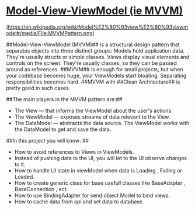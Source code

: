 # [Model-View-ViewModel (ie MVVM)](https://github.com/Alireza-hr/SimpleMVVM)

(https://en.wikipedia.org/wiki/Model%E2%80%93view%E2%80%93viewmodel#/media/File:MVVMPattern.png)

##Model-View-ViewModel (MVVM)## is a structural design pattern that separates objects into three distinct groups: Models hold application data. They're usually structs or simple classes. Views display visual elements and controls on the screen. They're usually classes, so they can be passed around as references.
##MVVM## is enough for small projects, but when your codebase becomes huge, your ViewModels start bloating. Separating responsibilities becomes hard. ##MVVM with ##Clean Architecture## is pretty good in such cases.

##The main players in the MVVM pattern are:##
- The View — that informs the ViewModel about the user's actions.
- The ViewModel — exposes streams of data relevant to the View.
- The DataModel — abstracts the data source. The ViewModel works with the DataModel to get and save the data.

##In this project you will know: ##
- How to avoid references to Views in ViewModels.
- Instead of pushing data to the UI, you will let to the UI observe changes to it.
- How to handle UI state in viewModel when data is Loading , Failing or Loaded.
- How to create generic class for base usefull classes like BaseAdapter , BaseConnection , ect.
- How to use BindingAdapter for send object Model to bind views.
- How to cache data from api and set data to database.
